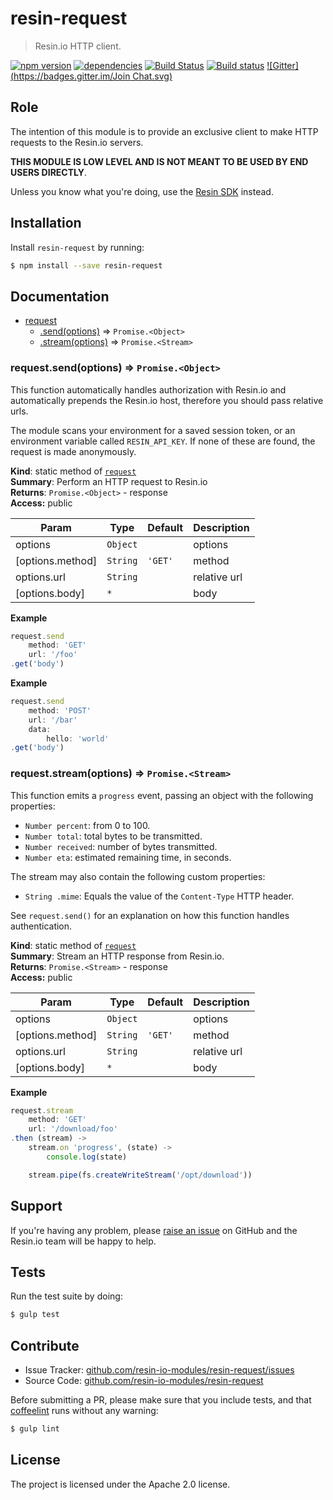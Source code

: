 resin-request
=============

> Resin.io HTTP client.

[![npm version](https://badge.fury.io/js/resin-request.svg)](http://badge.fury.io/js/resin-request)
[![dependencies](https://david-dm.org/resin-io-modules/resin-request.svg)](https://david-dm.org/resin-io-modules/resin-request.svg)
[![Build Status](https://travis-ci.org/resin-io-modules/resin-request.svg?branch=master)](https://travis-ci.org/resin-io-modules/resin-request)
[![Build status](https://ci.appveyor.com/api/projects/status/8qmwhh1vhm27otn4/branch/master?svg=true)](https://ci.appveyor.com/project/resin-io/resin-request/branch/master)
[![Gitter](https://badges.gitter.im/Join Chat.svg)](https://gitter.im/resin-io/chat)

Role
----

The intention of this module is to provide an exclusive client to make HTTP requests to the Resin.io servers.

**THIS MODULE IS LOW LEVEL AND IS NOT MEANT TO BE USED BY END USERS DIRECTLY**.

Unless you know what you're doing, use the [Resin SDK](https://github.com/resin-io/resin-sdk) instead.

Installation
------------

Install `resin-request` by running:

```sh
$ npm install --save resin-request
```

Documentation
-------------


* [request](#module_request)
    * [.send(options)](#module_request.send) ⇒ <code>Promise.&lt;Object&gt;</code>
    * [.stream(options)](#module_request.stream) ⇒ <code>Promise.&lt;Stream&gt;</code>

<a name="module_request.send"></a>
### request.send(options) ⇒ <code>Promise.&lt;Object&gt;</code>
This function automatically handles authorization with Resin.io and automatically prepends the Resin.io host, therefore you should pass relative urls.

The module scans your environment for a saved session token, or an environment variable called `RESIN_API_KEY`. If none of these are found, the request is made anonymously.

**Kind**: static method of <code>[request](#module_request)</code>  
**Summary**: Perform an HTTP request to Resin.io  
**Returns**: <code>Promise.&lt;Object&gt;</code> - response  
**Access:** public  

| Param | Type | Default | Description |
| --- | --- | --- | --- |
| options | <code>Object</code> |  | options |
| [options.method] | <code>String</code> | <code>&#x27;GET&#x27;</code> | method |
| options.url | <code>String</code> |  | relative url |
| [options.body] | <code>\*</code> |  | body |

**Example**  
```js
request.send
	method: 'GET'
	url: '/foo'
.get('body')
```
**Example**  
```js
request.send
	method: 'POST'
	url: '/bar'
	data:
		hello: 'world'
.get('body')
```
<a name="module_request.stream"></a>
### request.stream(options) ⇒ <code>Promise.&lt;Stream&gt;</code>
This function emits a `progress` event, passing an object with the following properties:

- `Number percent`: from 0 to 100.
- `Number total`: total bytes to be transmitted.
- `Number received`: number of bytes transmitted.
- `Number eta`: estimated remaining time, in seconds.

The stream may also contain the following custom properties:

- `String .mime`: Equals the value of the `Content-Type` HTTP header.

See `request.send()` for an explanation on how this function handles authentication.

**Kind**: static method of <code>[request](#module_request)</code>  
**Summary**: Stream an HTTP response from Resin.io.  
**Returns**: <code>Promise.&lt;Stream&gt;</code> - response  
**Access:** public  

| Param | Type | Default | Description |
| --- | --- | --- | --- |
| options | <code>Object</code> |  | options |
| [options.method] | <code>String</code> | <code>&#x27;GET&#x27;</code> | method |
| options.url | <code>String</code> |  | relative url |
| [options.body] | <code>\*</code> |  | body |

**Example**  
```js
request.stream
	method: 'GET'
	url: '/download/foo'
.then (stream) ->
	stream.on 'progress', (state) ->
		console.log(state)

	stream.pipe(fs.createWriteStream('/opt/download'))
```

Support
-------

If you're having any problem, please [raise an issue](https://github.com/resin-io-modules/resin-request/issues/new) on GitHub and the Resin.io team will be happy to help.

Tests
-----

Run the test suite by doing:

```sh
$ gulp test
```

Contribute
----------

- Issue Tracker: [github.com/resin-io-modules/resin-request/issues](https://github.com/resin-io-modules/resin-request/issues)
- Source Code: [github.com/resin-io-modules/resin-request](https://github.com/resin-io-modules/resin-request)

Before submitting a PR, please make sure that you include tests, and that [coffeelint](http://www.coffeelint.org/) runs without any warning:

```sh
$ gulp lint
```

License
-------

The project is licensed under the Apache 2.0 license.
